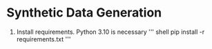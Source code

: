 # Synthetic Data Generation

1) Install requirements. Python 3.10 is necessary
'''
shell
pip install -r requirements.txt
'''
